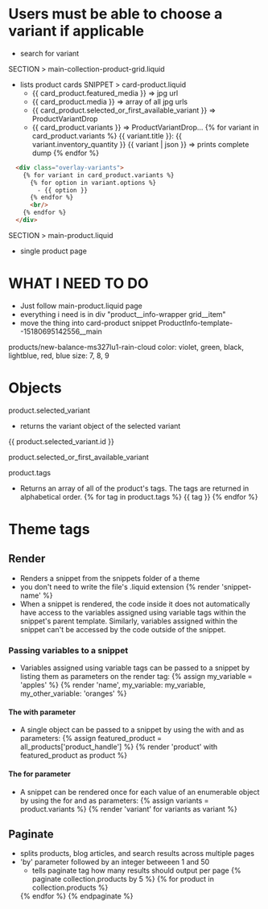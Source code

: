 
# Users must be able to choose a variant if applicable
- search for variant

SECTION > main-collection-product-grid.liquid
- lists product cards
  SNIPPET > card-product.liquid
  - {{ card_product.featured_media }} => jpg url
  - {{ card_product.media }} => array of all jpg urls
  - {{ card_product.selected_or_first_available_variant }} => ProductVariantDrop
  - {{ card_product.variants }} => ProductVariantDrop...
    {% for variant in card_product.variants %}
      {{ variant.title }}: 
      {{ variant.inventory_quantity }}
      {{ variant | json }} => prints complete dump
    {% endfor %}
    
```html
  <div class="overlay-variants">
    {% for variant in card_product.variants %}
      {% for option in variant.options %}
        - {{ option }}
      {% endfor %}
      <br/>
    {% endfor %}
  </div>
```



SECTION > main-product.liquid
- single product page


# WHAT I NEED TO DO
- Just follow main-product.liquid page
- everything i need is in div "product__info-wrapper grid__item"
- move the thing into card-product snippet
ProductInfo-template--15180695142556__main


products/new-balance-ms327lu1-rain-cloud
color: violet, green, black, lightblue, red, blue
size: 7, 8, 9


# Objects

product.selected_variant
- returns the variant object of the selected variant
<!-- URL = myshop.myshopify.com/products/shirt?variant=124746062 -->
{{ product.selected_variant.id }}
<!-- Output: 124746062 -->
product.selected_or_first_available_variant

product.tags
- Returns an array of all of the product's tags. The tags are returned in alphabetical order.
{% for tag in product.tags %}
  {{ tag }}
{% endfor %}









# Theme tags

## Render
- Renders a snippet from the snippets folder of a theme
- you don't need to write the file's .liquid extension
{% render 'snippet-name' %}
- When a snippet is rendered, the code inside it does not automatically have access to the variables assigned using variable tags within the snippet's parent template. Similarly, variables assigned within the snippet can't be accessed by the code outside of the snippet.

### Passing variables to a snippet
- Variables assigned using variable tags can be passed to a snippet by listing them as parameters on the render tag:
{% assign my_variable = 'apples' %}
{% render 'name', my_variable: my_variable, my_other_variable: 'oranges' %}
#### The with parameter
- A single object can be passed to a snippet by using the with and as parameters:
{% assign featured_product = all_products['product_handle'] %}
{% render 'product' with featured_product as product %}
#### The for parameter
- A snippet can be rendered once for each value of an enumerable object by using the for and as parameters:
{% assign variants = product.variants %}
{% render 'variant' for variants as variant %}


## Paginate
- splits products, blog articles, and search results across multiple pages
- 'by' parameter followed by an integer betweeen 1 and 50
  - tells paginate tag how many results should output per page
{% paginate collection.products by 5 %}
  {% for product in collection.products %}
    <!--show product details here -->
  {% endfor %}
{% endpaginate %}



